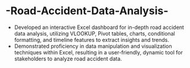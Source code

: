 # -Road-Accident-Data-Analysis-
- Developed an interactive Excel dashboard for in-depth road accident data analysis, utilizing VLOOKUP, Pivot tables, charts, conditional formatting, and timeline features to extract insights and trends.
- Demonstrated proficiency in data manipulation and visualization techniques within Excel, resulting in a user-friendly, dynamic tool for stakeholders to analyze road accident data.

